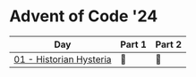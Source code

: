 # Advent of Code '24

| Day | Part 1 | Part 2 |
| --- | ------ | ------ |
| [01 - Historian Hysteria](https://adventofcode.com/2024/day/1)  | 🌟 | 🌟 |